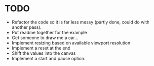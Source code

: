 # TODO

* Refactor the code so it is far less messy (partly done, could do with
another pass).
* Put readme together for the example
* Get someone to draw me a car...
* Implement resizing based on available viewport resolution
* Implement a reset at the end
* Shift the values into the canvas
* Implement a start and pause option.
